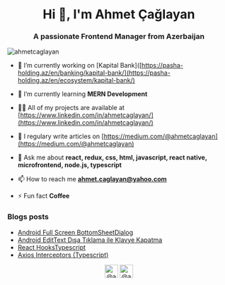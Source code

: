 <h1 align="center">Hi 👋, I'm Ahmet Çağlayan</h1>
<h3 align="center">A passionate Frontend Manager from Azerbaijan</h3>

<p align="left"> <img src="https://komarev.com/ghpvc/?username=ahmetcaglayan" alt="ahmetcaglayan" /> </p>

- 🔭 I’m currently working on [Kapital Bank]([https://pasha-holding.az/en/banking/kapital-bank/](https://pasha-holding.az/en/ecosystem/kapital-bank/) 

- 🌱 I’m currently learning **MERN Development**

- 👨‍💻 All of my projects are available at [https://www.linkedin.com/in/ahmetcaglayan/](https://www.linkedin.com/in/ahmetcaglayan/)

- 📝 I regulary write articles on [https://medium.com/@ahmetcaglayan](https://medium.com/@ahmetcaglayan)

- 💬 Ask me about **react, redux, css, html, javascript, react native, microfrontend, node.js, typescript**

- 📫 How to reach me **ahmet.caglayan@yahoo.com**

- ⚡ Fun fact **Coffee**

### Blogs posts
<!-- BLOG-POST-LIST:START -->
- [Android Full Screen BottomSheetDialog](https://medium.com/@ahmetcaglayan/android-full-screen-bottomsheetdialog-5502e24ef990?source=rss-c9f45ec080cf------2)
- [Android EditText Dışa Tıklama ile Klavye Kapatma](https://medium.com/@ahmetcaglayan/android-edittext-d%C4%B1%C5%9Fa-t%C4%B1klama-ile-klavye-kapatma-807ad1d42510?source=rss-c9f45ec080cf------2)
- [React HooksTypescript](https://medium.com/@ahmetcaglayan/react-hookstypescript-473fd1c2769c?source=rss-c9f45ec080cf------2)
- [Axios Interceptors (Typescript)](https://medium.com/@ahmetcaglayan/axios-interceptors-typescript-13dc26c61b74?source=rss-c9f45ec080cf------2)
<!-- BLOG-POST-LIST:END -->

<p align="center">
<a href="https://linkedin.com/in/@ahmetcaglayan" target="blank"><img align="center" src="https://cdn.jsdelivr.net/npm/simple-icons@3.0.1/icons/linkedin.svg" alt="@ahmetcaglayan" height="30" width="30" /></a>
<a href="https://medium.com/@ahmetcaglayan" target="blank"><img align="center" src="https://cdn.jsdelivr.net/npm/simple-icons@3.0.1/icons/medium.svg" alt="@ahmetcaglayan" height="30" width="30" /></a>
</p>
